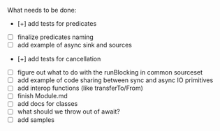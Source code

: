 What needs to be done:
- [+] add tests for predicates
- [ ] finalize predicates naming
- [ ] add example of async sink and sources
- [+] add tests for cancellation
- [ ] figure out what to do with the runBlocking in common sourceset
- [ ] add example of code sharing between sync and async IO primitives
- [ ] add interop functions (like transferTo/From)
- [ ] finish Module.md
- [ ] add docs for classes
- [ ] what should we throw out of await?
- [ ] add samples

